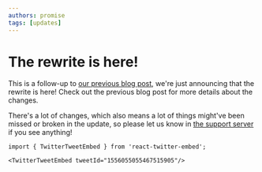 ```yaml
---
authors: promise
tags: [updates]
---
```



# The rewrite is here!

This is a follow-up to [our previous blog post](./2022-08-03-countr-upgrade-maintenance-announcement.md), we're just announcing that the rewrite is here! Check out the previous blog post for more details about the changes.

There's a lot of changes, which also means a lot of things might've been missed or broken in the update, so please let us know in [the support server](https://promise.solutions/discord) if you see anything!

```mdx-code-block
import { TwitterTweetEmbed } from 'react-twitter-embed';

<TwitterTweetEmbed tweetId="1556055055467515905"/>
```